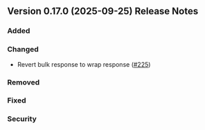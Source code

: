 ## Version 0.17.0 (2025-09-25) Release Notes


### Added

### Changed
- Revert bulk response to wrap response ([#225](https://github.com/opensearch-project/opensearch-protobufs/pull/225))

### Removed

### Fixed

### Security
